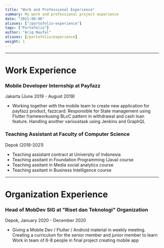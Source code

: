 ```yaml
---
title: "Work and Professional Experience"
summary: My work and professional project experience
date: "2021-08-06"
aliases: ["/portofolio-experience"]
tags: ["Portofolio"]
author: "Ariq Naufal"
aliases: [/portofolio/experience]
weight: 1
--- 
```


----
# Work Experience
### Mobile Developer Internship at Payfazz
Jakarta (June 2019 - August 2019) 
- Working together with the mobile team to create new application for payfazz product, fazzcard. Responsible for State management using Flutter frameworkusing BLoC pattern in withdrawal and cash loan feature. Handling another varioustask using Jenkins and GraphQL

### Teaching Assistant at Faculty of Computer Science
Depok (2018-2021)
- Teaching assistant contract at University of Indonesia
- Teaching assitant in Foundation Programming (Java) course
- Teaching assitant in Media social analytics course
- Teaching assitant in Business Intelligence course

---- 
# Organization Experience
### Head of MobDev SIG at "Riset dan Teknologi" Organization
Depok, January 2020 - December 2020 
- Giving a Mobile Dev / Flutter / Android material in weekly meeting. Creating a curriculum for the senior member and junior member to learn Work in team of 6-8 people in final project creating mobile app

